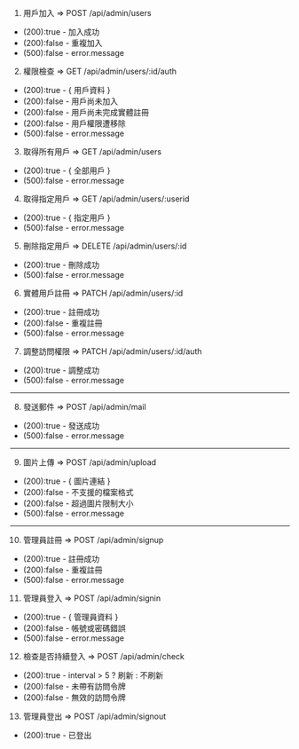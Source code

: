 1. 用戶加入 => POST /api/admin/users

- (200):true - 加入成功
- (200):false - 重複加入
- (500):false - error.message

2. 權限檢查 => GET /api/admin/users/:id/auth

- (200):true - { 用戶資料 }
- (200):false - 用戶尚未加入
- (200):false - 用戶尚未完成實體註冊
- (200):false - 用戶權限遭移除
- (500):false - error.message

3. 取得所有用戶 => GET /api/admin/users

- (200):true - { 全部用戶 }
- (500):false - error.message

4. 取得指定用戶 => GET /api/admin/users/:userid

- (200):true - { 指定用戶 }
- (500):false - error.message

5. 刪除指定用戶 => DELETE /api/admin/users/:id

- (200):true - 刪除成功
- (500):false - error.message

6. 實體用戶註冊 => PATCH /api/admin/users/:id

- (200):true - 註冊成功
- (200):false - 重複註冊
- (500):false - error.message

7. 調整訪問權限 => PATCH /api/admin/users/:id/auth

- (200):true - 調整成功
- (500):false - error.message

---

8. 發送郵件 => POST /api/admin/mail

- (200):true - 發送成功
- (500):false - error.message

---

9. 圖片上傳 => POST /api/admin/upload

- (200):true - { 圖片連結 }
- (200):false - 不支援的檔案格式
- (200):false - 超過圖片限制大小
- (500):false - error.message

---

10. 管理員註冊 => POST /api/admin/signup

- (200):true - 註冊成功
- (200):false - 重複註冊
- (500):false - error.message

11. 管理員登入 => POST /api/admin/signin

- (200):true - { 管理員資料 }
- (200):false - 帳號或密碼錯誤
- (500):false - error.message

12. 檢查是否持續登入 => POST /api/admin/check

- (200):true - interval > 5 ? 刷新 : 不刷新
- (200):false - 未帶有訪問令牌
- (200):false - 無效的訪問令牌

13. 管理員登出 => POST /api/admin/signout

- (200):true - 已登出
